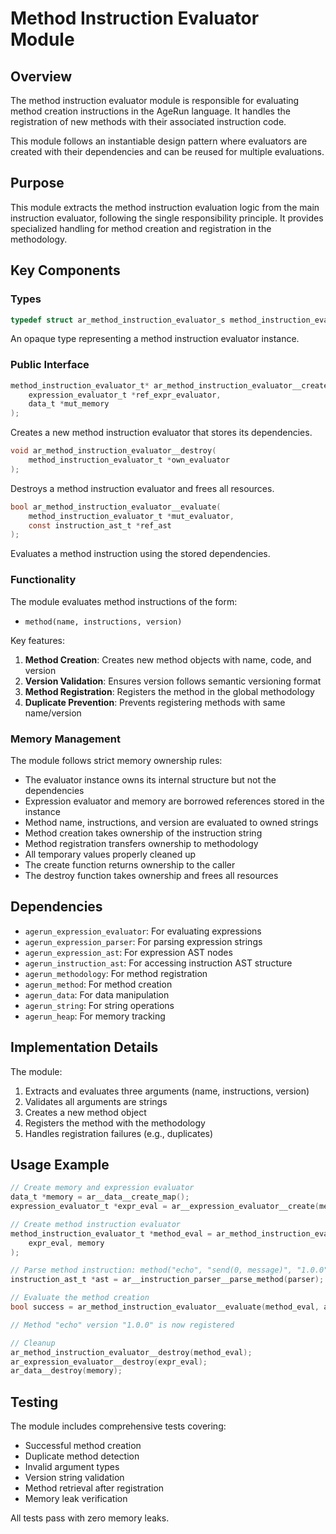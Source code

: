 # Method Instruction Evaluator Module

## Overview

The method instruction evaluator module is responsible for evaluating method creation instructions in the AgeRun language. It handles the registration of new methods with their associated instruction code.

This module follows an instantiable design pattern where evaluators are created with their dependencies and can be reused for multiple evaluations.

## Purpose

This module extracts the method instruction evaluation logic from the main instruction evaluator, following the single responsibility principle. It provides specialized handling for method creation and registration in the methodology.

## Key Components

### Types

```c
typedef struct ar_method_instruction_evaluator_s method_instruction_evaluator_t;
```

An opaque type representing a method instruction evaluator instance.

### Public Interface

```c
method_instruction_evaluator_t* ar_method_instruction_evaluator__create(
    expression_evaluator_t *ref_expr_evaluator,
    data_t *mut_memory
);
```
Creates a new method instruction evaluator that stores its dependencies.

```c
void ar_method_instruction_evaluator__destroy(
    method_instruction_evaluator_t *own_evaluator
);
```
Destroys a method instruction evaluator and frees all resources.

```c
bool ar_method_instruction_evaluator__evaluate(
    method_instruction_evaluator_t *mut_evaluator,
    const instruction_ast_t *ref_ast
);
```
Evaluates a method instruction using the stored dependencies.


### Functionality

The module evaluates method instructions of the form:
- `method(name, instructions, version)`

Key features:
1. **Method Creation**: Creates new method objects with name, code, and version
2. **Version Validation**: Ensures version follows semantic versioning format
3. **Method Registration**: Registers the method in the global methodology
4. **Duplicate Prevention**: Prevents registering methods with same name/version

### Memory Management

The module follows strict memory ownership rules:
- The evaluator instance owns its internal structure but not the dependencies
- Expression evaluator and memory are borrowed references stored in the instance
- Method name, instructions, and version are evaluated to owned strings
- Method creation takes ownership of the instruction string
- Method registration transfers ownership to methodology
- All temporary values properly cleaned up
- The create function returns ownership to the caller
- The destroy function takes ownership and frees all resources

## Dependencies

- `agerun_expression_evaluator`: For evaluating expressions
- `agerun_expression_parser`: For parsing expression strings
- `agerun_expression_ast`: For expression AST nodes
- `agerun_instruction_ast`: For accessing instruction AST structure
- `agerun_methodology`: For method registration
- `agerun_method`: For method creation
- `agerun_data`: For data manipulation
- `agerun_string`: For string operations
- `agerun_heap`: For memory tracking

## Implementation Details

The module:
1. Extracts and evaluates three arguments (name, instructions, version)
2. Validates all arguments are strings
3. Creates a new method object
4. Registers the method with the methodology
5. Handles registration failures (e.g., duplicates)

## Usage Example

```c
// Create memory and expression evaluator
data_t *memory = ar__data__create_map();
expression_evaluator_t *expr_eval = ar__expression_evaluator__create(memory, NULL);

// Create method instruction evaluator
method_instruction_evaluator_t *method_eval = ar_method_instruction_evaluator__create(
    expr_eval, memory
);

// Parse method instruction: method("echo", "send(0, message)", "1.0.0")
instruction_ast_t *ast = ar__instruction_parser__parse_method(parser);

// Evaluate the method creation
bool success = ar_method_instruction_evaluator__evaluate(method_eval, ast);

// Method "echo" version "1.0.0" is now registered

// Cleanup
ar_method_instruction_evaluator__destroy(method_eval);
ar_expression_evaluator__destroy(expr_eval);
ar_data__destroy(memory);
```

## Testing

The module includes comprehensive tests covering:
- Successful method creation
- Duplicate method detection
- Invalid argument types
- Version string validation
- Method retrieval after registration
- Memory leak verification

All tests pass with zero memory leaks.